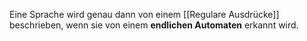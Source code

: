 Eine Sprache wird genau dann von einem [[Regulare Ausdrücke]] beschrieben, wenn sie von einem **endlichen Automaten** erkannt wird.